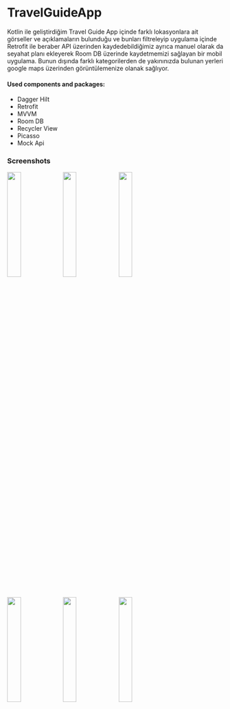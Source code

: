 # TravelGuideApp

Kotlin ile geliştirdiğim Travel Guide App içinde farklı lokasyonlara ait görseller ve açıklamaların bulunduğu ve bunları filtreleyip uygulama içinde Retrofit ile beraber API üzerinden kaydedebildiğimiz ayrıca manuel olarak da seyahat planı ekleyerek Room DB üzerinde kaydetmemizi sağlayan bir mobil uygulama. Bunun dışında farklı kategorilerden de yakınınızda bulunan yerleri google maps üzerinden görüntülemenize olanak sağlıyor.

#### Used components and packages:
- Dagger Hilt
- Retrofit
- MVVM
- Room DB
- Recycler View
- Picasso
- Mock Api

### Screenshots

<p float="left">
  <img src="https://github.com/caganbicakci/TravelGuideApp/assets/44499663/3e2ed458-c27b-4993-862c-1244dc68771c" width="25%" height="25%"/>
  <img src="https://github.com/caganbicakci/TravelGuideApp/assets/44499663/c3347bdf-b380-4905-9a13-22d63dc22384" width="25%" height="25%"/>
  <img src="https://github.com/caganbicakci/TravelGuideApp/assets/44499663/2e10776c-2b01-49cb-9c92-019a61847d02" width="25%" height="25%"/>
</p>

<p float="left">
  <img src="https://github.com/caganbicakci/TravelGuideApp/assets/44499663/db7780f2-4184-4eb6-a5e2-083d88d27fcf" width="25%" height="25%"/>
  <img src="https://github.com/caganbicakci/TravelGuideApp/assets/44499663/32734596-3c53-493f-a0fd-35e4e2055940" width="25%" height="25%"/>
  <img src="https://github.com/caganbicakci/TravelGuideApp/assets/44499663/df536eff-b533-4d4b-b986-dc17871f3a64" width="25%" height="25%"/>
</p>

